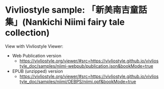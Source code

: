 # Vivliostyle sample: 「新美南吉童話集」(Nankichi Niimi fairy tale collection)

View with Vivliostyle Viewer:

- Web Publication version
  - https://vivliostyle.org/viewer/#src=https://vivliostyle.github.io/vivliostyle_doc/samples/niimi-webpub/publication.json&bookMode=true
- EPUB (unzipped) version
  - https://vivliostyle.org/viewer/#src=https://vivliostyle.github.io/vivliostyle_doc/samples/niimi/OEBPS/niimi.opf&bookMode=true
